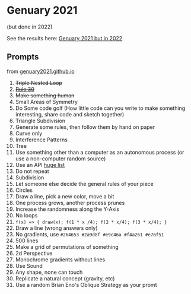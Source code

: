 # Genuary 2021

(but done in 2022)

See the results here: [Genuary 2021 but in 2022](https://pedantic-darwin-407b2c.netlify.app/)

## Prompts

from [genuary2021.github.io](https://genuary2021.github.io/)

1. ~~Triple Nested Loop~~
2. ~~[Rule 30](https://www.wolframalpha.com/input/?i=rule+30)~~
3. ~~Make something human~~
4. Small Areas of Symmetry
5. Do Some code golf (How little code can you write to make something interesting, share code and sketch together)
6. Triangle Subdivision
7. Generate some rules, then follow them by hand on paper
8. Curve only
9. Interference Patterns
10. Tree
11. Use something other than a computer as an autonomous process (or use a non-computer random source)
12. Use an API [huge list](https://github.com/public-apis/public-apis)
13. Do not repeat
14. Subdivision
15. Let someone else decide the general rules of your piece
16. Circles
17. Draw a line, pick a new color, move a bit
18. One process grows, another process prunes
19. Increase the randomness along the Y-Axis
20. No loops
21. `f(x) => { draw(x); f(1 * x /4); f(2 * x/4); f(3 * x/4); }`
22. Draw a line (wrong answers only)
23. No gradients, use `#264653 #2a9d8f #e9c46a #f4a261 #e76f51`
24. 500 lines
25. Make a grid of permutations of something
26. 2d Perspective
27. Monochrome gradients without lines
28. Use Sound
29. Any shape, none can touch
30. Replicate a natural concept (gravity, etc)
31. Use a random Brian Eno's Oblique Strategy as your promt
